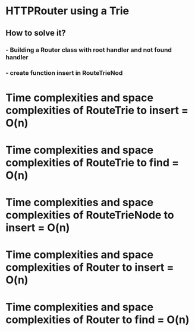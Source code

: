 # HTTPRouter using a Trie
## How to solve it?
### - Building a Router class with root handler and not found handler
### - create function insert in RouteTrieNod




# Time complexities and space complexities of RouteTrie to insert = O(n)
# Time complexities and space complexities of RouteTrie to find = O(n)

# Time complexities and space complexities of RouteTrieNode to insert = O(n)

# Time complexities and space complexities of Router to insert = O(n)
# Time complexities and space complexities of Router to find = O(n)